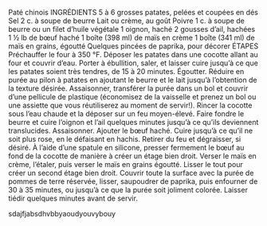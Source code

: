 Paté chinois
INGRÉDIENTS
5 à 6 grosses patates, pelées et coupées en dés
Sel
2 c. à soupe de beurre
Lait ou crème, au goût
Poivre 
1 c. à soupe de beurre ou un filet d’huile végétale
1 oignon, haché
2 gousses d’ail, hachées
1 ½ lb de bœuf haché
1 boîte (398 ml) de maïs en crème 
1 boîte (341 ml) de maïs en grains, égoutté
Quelques pincées de paprika, pour décorer
ÉTAPES
Préchauffer le four à 350 °F. Déposer les patates dans une cocotte allant au four et couvrir d’eau. Porter à ébullition, saler, et laisser cuire jusqu’à ce que les patates soient très tendres, de 15 à 20 minutes. Égoutter. Réduire en purée au pilon à patates en ajoutant le beurre et le lait jusqu’à l’obtention de la texture désirée. Assaisonner, transférer la purée dans un bol et couvrir d’une pellicule de plastique (économisez de la vaisselle et prenez un bol ou une assiette que vous réutiliserez au moment de servir!).
Rincer la cocotte sous l’eau chaude et la déposer sur un feu moyen-élevé. Faire fondre le beurre et cuire l’oignon et l’ail quelques minutes jusqu’à ce qu’ils deviennent translucides. Assaisonner.
Ajouter le bœuf haché. Cuire jusqu’à ce qu’il ne soit plus rose, en le défaisant en hachis. Retirer du feu et dégraisser, si désiré.
À l’aide d’une spatule en silicone, presser fermement le bœuf au fond de la cocotte de manière à créer un étage bien droit.
Verser le maïs en crème, l’étaler, puis verser le maïs en grains égoutté. Lisser le tout pour créer un second étage bien droit.
Couvrir toute la surface avec la purée de pommes de terre réservée, lisser, saupoudrer de paprika, puis enfourner de 30 à 35 minutes, ou jusqu’à ce que la purée soit joliment colorée. Laisser tiédir quelques minutes avant de servir.


sdajfjabsdhvbbyaoudyouvybouy